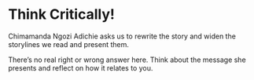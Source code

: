 # Think Critically!

Chimamanda Ngozi Adichie asks us to rewrite the story and widen the storylines we read and present them. 

There’s no real right or wrong answer here. Think about the message she presents and reflect on how it relates to you. 

